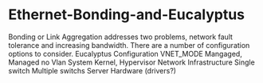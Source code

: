 Ethernet-Bonding-and-Eucalyptus
===============================

Bonding or Link Aggregation addresses two problems, network fault tolerance and increasing bandwidth. There are a number of configuration options to consider. Eucalyptus Configuration VNET_MODE    Mangaged,     Managed no Vlan System Kernel, Hypervisor Network Infrastructure Single switch Multiple switchs Server Hardware (drivers?)  
